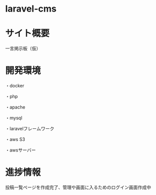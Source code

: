 # laravel-cms

<h1>サイト概要</h1>
一言掲示板（仮）
 
<h1>開発環境</h1>
・docker

・php</br>

・apache</br>

・mysql</br>

・laravelフレームワーク

・aws S3

・awsサーバー

<h1>進捗情報</h1>
投稿一覧ページを作成完了、管理や画面に入るためのログイン画面作成中
